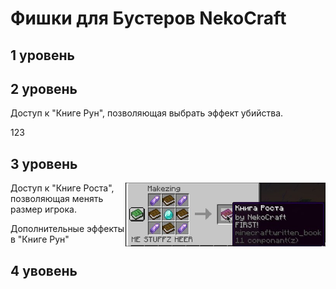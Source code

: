 # Фишки для Бустеров NekoCraft

## 1 уровень

## 2 уровень
Доступ к "Книге Рун", позволяющая выбрать эффект убийства.

123
## 3 уровень
<img align="right" src="https://github.com/Marvefect/NekoCraftBoosty/blob/main/resources/craft1.jpg?raw=true" alt="" width="320" />
Доступ к "Книге Роста", позволяющая менять размер игрока.

Дополнительные эффекты в "Книге Рун"
## 4 увовень

